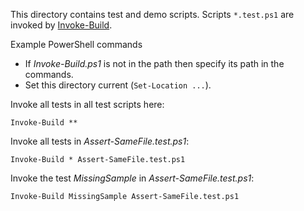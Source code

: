 
This directory contains test and demo scripts. Scripts `*.test.ps1` are invoked
by [Invoke-Build](https://github.com/nightroman/Invoke-Build).

Example PowerShell commands

- If *Invoke-Build.ps1* is not in the path then specify its path in the commands.
- Set this directory current (`Set-Location ...`).

Invoke all tests in all test scripts here:

    Invoke-Build **

Invoke all tests in *Assert-SameFile.test.ps1*:

    Invoke-Build * Assert-SameFile.test.ps1

Invoke the test *MissingSample* in *Assert-SameFile.test.ps1*:

    Invoke-Build MissingSample Assert-SameFile.test.ps1
